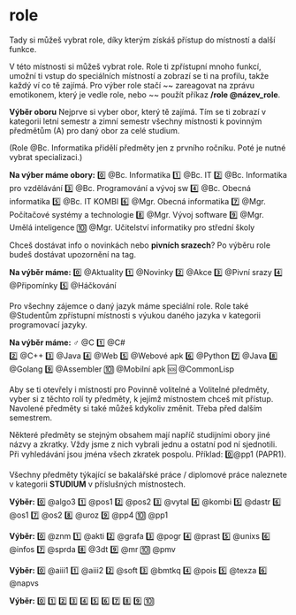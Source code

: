 # role

Tady si můžeš vybrat role, díky kterým získáš přístup do místností a další funkce. 

V této místnosti si můžeš vybrat role. Role ti zpřístupní mnoho funkcí, umožní ti vstup do speciálních místností a zobrazí se ti na profilu, takže každý ví co tě zajímá. Pro výber role stačí ~~ zareagovat na zprávu emotikonem, který je vedle role, nebo ~~ použít příkaz **/role @název_role**.

**Výběr oboru**
Nejprve si vyber obor, který tě zajímá. Tím se ti zobrazí v kategorii letní semestr a zimní semestr všechny místnosti k povinným předmětům (A) pro daný obor za celé studium. 

(Role @Bc. Informatika přidělí předměty jen z prvního ročníku. Poté je nutné vybrat specializaci.)

**Na výber máme obory:**
:zero: @Bc. Informatika 
:one: @Bc. IT
:two: @Bc. Informatika pro vzdělávání
:three: @Bc. Programování a vývoj sw 
:four: @Bc. Obecná informatika 
:five: @Bc. IT KOMBI 
:six: @Mgr. Obecná informatika 
:seven: @Mgr. Počítačové systémy a technologie 
:eight:  @Mgr. Vývoj software 
:nine: @Mgr. Umělá inteligence 
:keycap_ten: @Mgr. Učitelství informatiky pro střední školy

Chceš dostávat info o novinkách nebo **pivních srazech**? Po výběru role budeš dostávat upozornění na tag.

**Na výběr máme:**
:zero: @Aktuality 
:one: @Novinky 
:two: @Akce 
:three: @Pivní srazy 
:four: @Připomínky 
:five: @Háčkování

Pro všechny zájemce o daný jazyk máme speciální role. Role také @Studentům zpřístupní místnosti s výukou daného jazyka v kategorii programovací jazyky.

**Na výběr máme:**
:male_sign: @C 
:one: @C#  
:two: @C++ 
:three: @Java 
:four: @Web 
:five: @Webové apk 
:six: @Python 
:seven: @Java 
:eight: @Golang 
:nine: @Assembler 
:keycap_ten: @Mobilní apk
:sos:  @CommonLisp

Aby se ti otevřely i místností pro Povinně volitelné a Volitelné předměty, vyber si z těchto rolí ty předměty, k jejímž místnostem chceš mít přístup. Navolené předměty si také můžeš kdykoliv změnit. Třeba před dalším semestrem. 

Některé předměty se stejným obsahem mají napříč studijními obory jiné názvy a zkratky. Vždy jsme z nich vybrali jednu a ostatní pod ní sjednotili. Při vyhledávání jsou jména všech zkratek pospolu. 
Příklad: :zero:@pp1 (PAPR1).

Všechny předměty týkající se bakalářské práce / diplomové práce naleznete v kategorii **STUDIUM** v příslušných místnostech.

**Výběr:**
:zero: @algo3 
:one: @pos1 
:two: @pos2 
:three: @vytal 
:four: @kombi 
:five: @dastr 
:six: @os1 
:seven: @os2 
:eight: @uroz 
:nine: @pp4 
:keycap_ten: @pp1

**Výběr:**
:zero: @znm 
:one: @akti 
:two: @grafa 
:three: @pogr 
:four: @prast 
:five: @unixs 
:six: @infos 
:seven: @sprda 
:eight: @3dt 
:nine: @mr 
:keycap_ten: @pmv

**Výběr:**
:zero: @aiii1 
:one: @aiii2 
:two: @soft 
:three: @bmtkq 
:four: @pois 
:five: @texza 
:six: @napvs

**Výběr:**
:zero: 
:one: 
:two: 
:three: 
:four: 
:five: 
:six: 
:seven: 
:eight: 
:nine: 
:keycap_ten:
